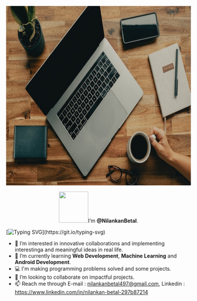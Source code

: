  <img src="clay-banks-oO6Gm16Cqcg-unsplash-small.jpg" height="490px" width="100%" > 
 <p align="center"><img src="https://i.pinimg.com/originals/57/5a/20/575a20918d349a354cc636a0d49b35a0.gif" width="80" height="85" />I’m <b>@NilankanBetal</b>.</p>
  
 [![Typing SVG](https://readme-typing-svg.demolab.com?font=Fira+Code&size=30&pause=1000&color=3BF764&width=500&height=70&lines=Welcome+to+my+account!)](https://git.io/typing-svg)

- 👀 I’m interested in innovative collaborations and implementing interestinga and meaningful ideas in real life.
- 🌱 I’m currently learning <b>Web Development</b>, <b>Machine Learning</b> and <b>Android Development</b>.
- 💻 I'm making programming problems solved and some projects.
- 💞️ I’m looking to collaborate on impactful projects.
- 📫 Reach me through E-mail : nilankanbetal497@gmail.com, Linkedin : https://www.linkedin.com/in/nilankan-betal-297b87214 




<!---
NilankanBetal/NilankanBetal is a ✨ special ✨ repository because its `README.md` (this file) appears on your GitHub profile.
You can click the Preview link to take a look at your changes.
--->
